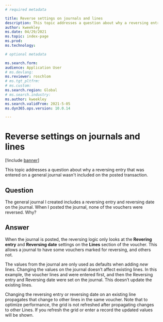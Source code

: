 ```yaml
---
# required metadata

title: Reverse settings on journals and lines 
description: This topic addresses a question about why a reversing entry that was entered on a general journal wasn't included on the posted transaction.  
author: kweekley
ms.date: 04/29/2021
ms.topic: index-page
ms.prod: 
ms.technology: 

# optional metadata

ms.search.form: 
audience: Application User
# ms.devlang: 
ms.reviewer: roschlom
# ms.tgt_pltfrm: 
# ms.custom: 
ms.search.region: Global 
# ms.search.industry: 
ms.author: kweekley
ms.search.validFrom: 2021-5-05
ms.dyn365.ops.version: 10.0.14

---
```


# Reverse settings on journals and lines

[!include [banner](../includes/banner.md)]

This topic addresses a question about why a reversing entry that was entered on a general journal wasn't included on the posted transaction.  

## Question

The general journal I created includes a reversing entry and reversing date on the journal. When I posted the journal, none of the vouchers were reversed. Why?

## Answer

When the journal is posted, the reversing logic only looks at the **Revering entry** and **Reversing date** settings on the **Lines** section of the voucher. This allows a journal to have some vouchers marked for reversing, and others not.

The values from the journal are only used as defaults when adding *new* lines. Changing the values on the journal doesn’t affect existing lines. In this example, the voucher lines and were entered first, and then the Reversing entry and Reversing date were set on the journal. This doesn’t update the existing lines. 

Changing the reversing entry or reversing date on an existing line propagates that change to other lines in the same voucher. Note that to optimize performance, the grid is not refreshed after propagating changes to other Lines. If you refresh the grid or enter a record the updated values will be shown.


